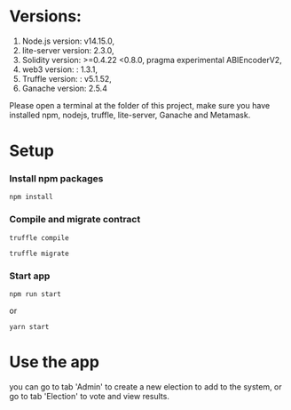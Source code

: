# Versions:
1. Node.js version: v14.15.0,
2. lite-server version: 2.3.0,
3. Solidity version: >=0.4.22 <0.8.0, pragma experimental ABIEncoderV2,
4. web3 version: : 1.3.1,
5. Truffle version: : v5.1.52,
6. Ganache version: 2.5.4

Please open a terminal at the folder of this project, make sure you have installed npm, nodejs, truffle, lite-server, Ganache and Metamask.

# Setup
### Install npm packages
```
npm install
```
### Compile and migrate contract
```
truffle compile

truffle migrate
```

### Start app
``` 
npm run start
```
or 
``` 
yarn start
```

# Use the app
you can go to tab 'Admin' to create a new election to add to the system, or go to tab 'Election' to vote and view results.